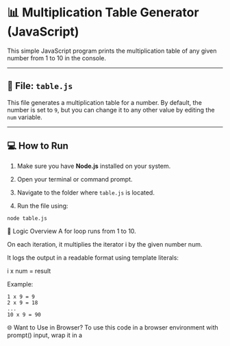 # 📊 Multiplication Table Generator (JavaScript)

This simple JavaScript program prints the multiplication table of any given number from 1 to 10 in the console.

---

## 📁 File: `table.js`

This file generates a multiplication table for a number. By default, the number is set to `9`, but you can change it to any other value by editing the `num` variable.

---

## 💻 How to Run

1. Make sure you have **Node.js** installed on your system.

2. Open your terminal or command prompt.

3. Navigate to the folder where `table.js` is located.

4. Run the file using:

```bash
node table.js
```

🧠 Logic Overview
A for loop runs from 1 to 10.

On each iteration, it multiplies the iterator i by the given number num.

It logs the output in a readable format using template literals:

i x num = result

Example:
```
1 x 9 = 9
2 x 9 = 18
...
10 x 9 = 90
```

🌐 Want to Use in Browser?
To use this code in a browser environment with prompt() input, wrap it in a <script> tag and connect it to an HTML file:

let num = parseInt(prompt("Enter a number:"));
for (let i = 1; i <= 10; i++) {
    console.log(`${i} x ${num} = ${i*num}`);
}


✍️ Author
Built with ❤️ by [MD Nur Nabi Khan]


